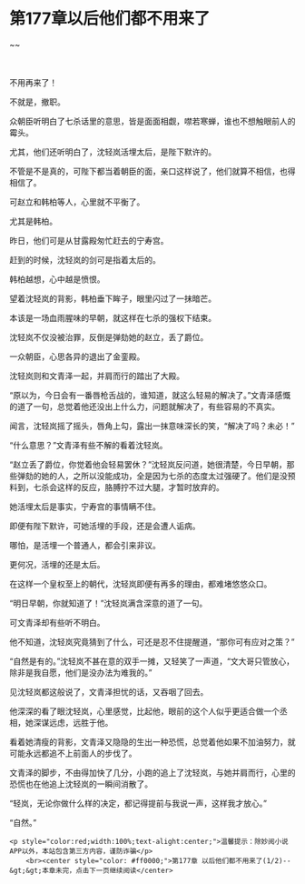 # 第177章以后他们都不用来了
~~
    	    <p name="pagetop" href="javascript:void(0);" onclick="return false" style="line-height: 35px;padding: 10px;color: #333;"> </p><p>不用再来了！</p><p>不就是，撤职。</p><p>众朝臣听明白了七杀话里的意思，皆是面面相觑，噤若寒蝉，谁也不想触眼前人的霉头。</p><p>尤其，他们还听明白了，沈轻岚活埋太后，是陛下默许的。</p><p>不管是不是真的，可陛下都当着朝臣的面，亲口这样说了，他们就算不相信，也得相信了。</p><p>可赵立和韩柏等人，心里就不平衡了。</p><p>尤其是韩柏。</p><p>昨日，他们可是从甘露殿匆忙赶去的宁寿宫。</p><p>赶到的时候，沈轻岚的剑可是指着太后的。</p><p>韩柏越想，心中越是愤恨。</p><p>望着沈轻岚的背影，韩柏垂下眸子，眼里闪过了一抹暗芒。</p><p>本该是一场血雨腥味的早朝，就这样在七杀的强权下结束。</p><p>沈轻岚不仅没被治罪，反倒是弹劾她的赵立，丢了爵位。</p><p>一众朝臣，心思各异的退出了金銮殿。</p><p>沈轻岚则和文青泽一起，并肩而行的踏出了大殿。</p><p>“原以为，今日会有一番唇枪舌战的，谁知道，就这么轻易的解决了。”文青泽感慨的道了一句，总觉着他还没出上什么力，问题就解决了，有些容易的不真实。</p><p>闻言，沈轻岚摇了摇头，唇角上勾，露出一抹意味深长的笑，“解决了吗？未必！”</p><p>“什么意思？”文青泽有些不解的看着沈轻岚。</p><p>“赵立丢了爵位，你觉着他会轻易罢休？”沈轻岚反问道，她很清楚，今日早朝，那些弹劾的她的人，之所以没能成功，全是因为七杀的态度太过强硬了。他们是没预料到，七杀会这样的反应，胳膊拧不过大腿，才暂时放弃的。</p><p>她活埋太后是事实，宁寿宫的事情瞒不住。</p><p>即便有陛下默许，可她活埋的手段，还是会遭人诟病。</p><p>哪怕，是活埋一个普通人，都会引来非议。</p><p>更何况，活埋的还是太后。</p><p>在这样一个皇权至上的朝代，沈轻岚即便有再多的理由，都难堵悠悠众口。</p><p>“明日早朝，你就知道了！”沈轻岚满含深意的道了一句。</p><p>可文青泽却有些听不明白。</p><p>他不知道，沈轻岚究竟猜到了什么，可还是忍不住提醒道，“那你可有应对之策？”</p><p>“自然是有的。”沈轻岚不甚在意的双手一摊，又轻笑了一声道，“文大哥只管放心，除非是我自愿，他们是没办法为难我的。”</p><p>见沈轻岚都这般说了，文青泽担忧的话，又吞咽了回去。</p><p>他深深的看了眼沈轻岚，心里感觉，比起他，眼前的这个人似乎更适合做一个丞相，她深谋远虑，远胜于他。</p><p>看着她清瘦的背影，文青泽又隐隐的生出一种恐慌，总觉着他如果不加油努力，就可能永远都追不上前面人的步伐了。</p><p>文青泽的脚步，不由得加快了几分，小跑的追上了沈轻岚，与她并肩而行，心里的恐慌也在他追上沈轻岚的一瞬间消散了。</p><p>“轻岚，无论你做什么样的决定，都记得提前与我说一声，这样我才放心。”</p><p>“自然。”</p>
    	
   	<p style="color:red;width:100%;text-alight:center;">温馨提示：除妙阅小说APP以外，本站包含第三方内容，谨防诈骗</p>
    	<br><center style="color: #ff0000;">第177章 以后他们都不用来了(1/2)--&gt;&gt;本章未完，点击下一页继续阅读</center>
    	